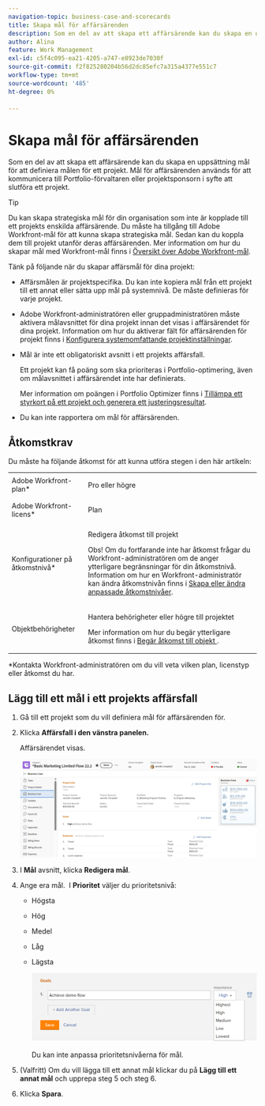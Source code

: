 ```yaml
---
navigation-topic: business-case-and-scorecards
title: Skapa mål för affärsärenden
description: Som en del av att skapa ett affärsärende kan du skapa en uppsättning mål för att definiera målen för ett projekt. Mål för affärsärenden används för att kommunicera till Portfolio-förvaltaren eller projektsponsorn i syfte att slutföra ett projekt.
author: Alina
feature: Work Management
exl-id: c5f4c095-ea21-4205-a747-e8923de7030f
source-git-commit: f2f825280204b56d2dc85efc7a315a4377e551c7
workflow-type: tm+mt
source-wordcount: '485'
ht-degree: 0%

---
```


# Skapa mål för affärsärenden

Som en del av att skapa ett affärsärende kan du skapa en uppsättning mål för att definiera målen för ett projekt. Mål för affärsärenden används för att kommunicera till Portfolio-förvaltaren eller projektsponsorn i syfte att slutföra ett projekt.

<!--
<p data-mc-conditions="QuicksilverOrClassic.Draft mode">(NOTE: below snippet: NWE only, not classic)</p>
-->

>[!TIP]
>
>Du kan skapa strategiska mål för din organisation som inte är kopplade till ett projekts enskilda affärsärende. Du måste ha tillgång till Adobe Workfront-mål för att kunna skapa strategiska mål. Sedan kan du koppla dem till projekt utanför deras affärsärenden. Mer information om hur du skapar mål med Workfront-mål finns i [Översikt över Adobe Workfront-mål](../../../workfront-goals/goal-management/wf-goals-overview.md).

Tänk på följande när du skapar affärsmål för dina projekt:

* Affärsmålen är projektspecifika. Du kan inte kopiera mål från ett projekt till ett annat eller sätta upp mål på systemnivå. De måste definieras för varje projekt.
* Adobe Workfront-administratören eller gruppadministratören måste aktivera målavsnittet för dina projekt innan det visas i affärsärendet för dina projekt. Information om hur du aktiverar fält för affärsärenden för projekt finns i [Konfigurera systemomfattande projektinställningar](../../../administration-and-setup/set-up-workfront/configure-system-defaults/set-project-preferences.md).

* Mål är inte ett obligatoriskt avsnitt i ett projekts affärsfall.

   Ett projekt kan få poäng som ska prioriteras i Portfolio-optimering, även om målavsnittet i affärsärendet inte har definierats.

   Mer information om poängen i Portfolio Optimizer finns i [Tillämpa ett styrkort på ett projekt och generera ett justeringsresultat](../../../manage-work/projects/define-a-business-case/apply-scorecard-to-project-to-generate-alignment-score.md).

* Du kan inte rapportera om mål för affärsärenden.

## Åtkomstkrav

Du måste ha följande åtkomst för att kunna utföra stegen i den här artikeln:

<table style="table-layout:auto"> 
 <col> 
 </col> 
 <col> 
 </col> 
 <tbody> 
  <tr> 
   <td role="rowheader">Adobe Workfront-plan*</td> 
   <td> <p>Pro eller högre</p> </td> 
  </tr> 
  <tr> 
   <td role="rowheader">Adobe Workfront-licens*</td> 
   <td> <p>Plan </p> </td> 
  </tr> 
  <tr> 
   <td role="rowheader">Konfigurationer på åtkomstnivå*</td> 
   <td> <p>Redigera åtkomst till projekt</p> <p>Obs! Om du fortfarande inte har åtkomst frågar du Workfront-administratören om de anger ytterligare begränsningar för din åtkomstnivå. Information om hur en Workfront-administratör kan ändra åtkomstnivån finns i <a href="../../../administration-and-setup/add-users/configure-and-grant-access/create-modify-access-levels.md" class="MCXref xref">Skapa eller ändra anpassade åtkomstnivåer</a>.</p> </td> 
  </tr> 
  <tr> 
   <td role="rowheader">Objektbehörigheter</td> 
   <td> <p>Hantera behörigheter eller högre till projektet</p> <p>Mer information om hur du begär ytterligare åtkomst finns i <a href="../../../workfront-basics/grant-and-request-access-to-objects/request-access.md" class="MCXref xref">Begär åtkomst till objekt </a>.</p> </td> 
  </tr> 
 </tbody> 
</table>

&#42;Kontakta Workfront-administratören om du vill veta vilken plan, licenstyp eller åtkomst du har.

## Lägg till ett mål i ett projekts affärsfall

1. Gå till ett projekt som du vill definiera mål för affärsärenden för.
1. Klicka **Affärsfall i den vänstra panelen.**

   Affärsärendet visas.

   ![](assets/business-case-page-info-goals-expenses-nwe-350x123.png)

1. I **Mål** avsnitt, klicka **Redigera mål**.

1. Ange era mål.
 I **Prioritet** väljer du prioritetsnivå:

   * Högsta
   * Hög
   * Medel
   * Låg
   * Lägsta

      ![](assets/g1-350x76.png)

      Du kan inte anpassa prioritetsnivåerna för mål.

1. (Valfritt) Om du vill lägga till ett annat mål klickar du på **Lägg till ett annat mål** och upprepa steg 5 och steg 6.
1. Klicka **Spara**.
